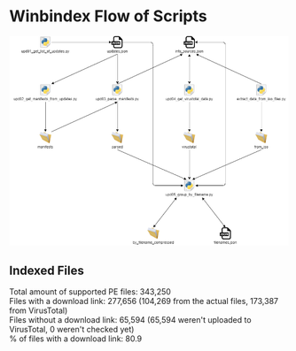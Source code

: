 # Winbindex Flow of Scripts

![winbindex-scripts-flow.png](winbindex-scripts-flow.png)

## Indexed Files

<!--FileStats-->
Total amount of supported PE files: 343,250  
Files with a download link: 277,656 (104,269 from the actual files, 173,387 from VirusTotal)  
Files without a download link: 65,594 (65,594 weren't uploaded to VirusTotal, 0 weren't checked yet)  
% of files with a download link: 80.9  
<!--/FileStats-->
